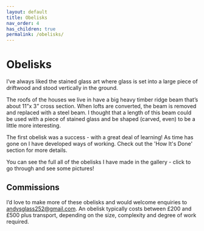 ```yaml
---
layout: default
title: Obelisks
nav_order: 4
has_children: true
permalink: /obelisks/
---
```


# Obelisks



I’ve always liked the stained glass art where glass is set into a large piece of driftwood and stood vertically in the ground.

The roofs of the houses we live in have a big heavy timber ridge beam that’s about 11”x 3” cross section. When lofts are converted, the beam is removed and replaced with a steel beam. I thought that a length of this beam could be used with a piece of stained glass and be shaped (carved, even) to be a little more interesting. 

The first obelisk was a success - with a great deal of learning! As time has gone on I have developed ways of working. Check out the 'How It's Done' section for more details.

You can see the full all of the obelisks I have made in the gallery - click to go through and see some pictures!

## Commissions

I’d love to make more of these obelisks and would welcome enquiries to [andysglass252@gmail.com](mailto:andysglass252@gmail.com). An obelisk typically costs between £200 and £500 plus transport, depending on the size, complexity and degree of work required.
